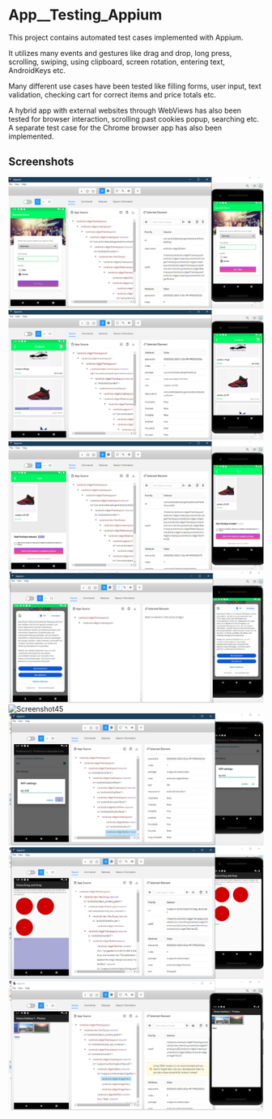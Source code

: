 # App__Testing_Appium

This project contains automated test cases implemented with Appium.

It utilizes many events and gestures like drag and drop, long press, scrolling, swiping, using clipboard, screen rotation, entering text, AndroidKeys etc.

Many different use cases have been tested like filling forms, user input, text validation, checking cart for correct items and price totals etc.

A hybrid app with external websites through WebViews has also been tested for browser interaction, scrolling past cookies popup, searching etc.
A separate test case for the Chrome browser app has also been implemented.

## Screenshots

![Screenshot1](screenshots/Screenshot_1.PNG) ![Screenshot2](screenshots/Screenshot_2.PNG)
![Screenshot3](screenshots/Screenshot_3.PNG) ![Screenshot4](screenshots/Screenshot_4.PNG)
![Screenshot45](screenshots/Screenshot_45.PNG)
![Screenshot5](screenshots/Screenshot_5.PNG) ![Screenshot6](screenshots/Screenshot_6.PNG)
![Screenshot7](screenshots/Screenshot_7.PNG)
